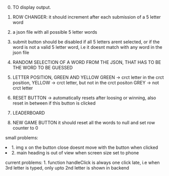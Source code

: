 0. TO display output. <done>

1.  ROW CHANGER:
    it should increment after each submission of a 5 letter word <done>

2. a json file with all possible 5 letter words <done>

3. submit button should be disabled if all 5 letters arent selected, or if the word
   is not a valid 5 letter word, i.e it doesnt match with any word in the json file <done>

4. RANDOM SELECTION OF A WORD FROM THE JSON, THAT HAS TO BE THE WORD TO BE GUESSED <done>
 
5. LETTER POSITION, GREEN AND YELLOW
    GREEN -> crct letter in the crct position, 
    YELLOW -> crct letter, but not in the crct positon
    GREY -> not crct letter

6. RESET BUTTON -> automatically resets after loosing or winning, also reset in between if this button is clicked

7. LEADERBOARD

8. NEW GAME BUTTON
    it should reset all the words to null and set row counter to 0




small problems:
    <li> 1. img x on the button close doesnt move with the button when clicked </li>
    <li> 2. main heading is out of view when screen size set to phone

current problems:
    1. function handleClick is always one click late, i.e when 3rd letter is typed, only upto 2nd letter is shown in backend